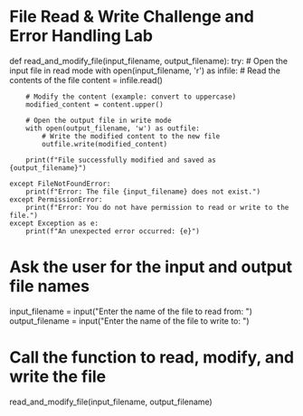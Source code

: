 # File Read & Write Challenge and Error Handling Lab

def read_and_modify_file(input_filename, output_filename):
    try:
        # Open the input file in read mode
        with open(input_filename, 'r') as infile:
            # Read the contents of the file
            content = infile.read()
        
        # Modify the content (example: convert to uppercase)
        modified_content = content.upper()

        # Open the output file in write mode
        with open(output_filename, 'w') as outfile:
            # Write the modified content to the new file
            outfile.write(modified_content)

        print(f"File successfully modified and saved as {output_filename}")

    except FileNotFoundError:
        print(f"Error: The file {input_filename} does not exist.")
    except PermissionError:
        print(f"Error: You do not have permission to read or write to the file.")
    except Exception as e:
        print(f"An unexpected error occurred: {e}")

# Ask the user for the input and output file names
input_filename = input("Enter the name of the file to read from: ")
output_filename = input("Enter the name of the file to write to: ")

# Call the function to read, modify, and write the file
read_and_modify_file(input_filename, output_filename)
